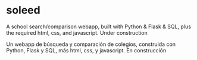 # soleed

A school search/comparison webapp, built with Python & Flask & SQL, plus the required html, css, and javascript.
Under construction

Un webapp de búsqueda y comparación de colegios, construida con Python, Flask y SQL, más html, css, y javascript.
En construcción
